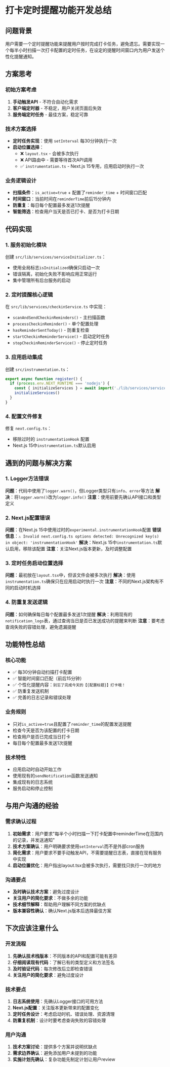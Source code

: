 # 打卡定时提醒功能开发总结

## 问题背景
用户需要一个定时提醒功能来提醒用户按时完成打卡任务，避免遗忘。需要实现一个每半小时扫描一次打卡配置的定时任务，在设定的提醒时间窗口内为用户发送个性化提醒通知。

## 方案思考

### 初始方案考虑
1. **手动触发API** - 不符合自动化需求
2. **客户端定时器** - 不稳定，用户关闭页面后失效
3. **服务端定时任务** - 最佳方案，稳定可靠

### 技术方案选择
- **定时任务实现**：使用 `setInterval` 每30分钟执行一次
- **启动位置选择**：
  - ❌ `layout.tsx` - 会被多次执行
  - ❌ API路由中 - 需要等待首次API调用
  - ✅ `instrumentation.ts` - Next.js 15专用，应用启动时执行一次

### 业务逻辑设计
- **扫描条件**：`is_active=true` + 配置了`reminder_time` + 时间窗口匹配
- **时间窗口**：当前时间在`reminderTime`前后15分钟内
- **防重复**：每日每个配置最多发送1次提醒
- **智能筛选**：检查用户当天是否已打卡、是否为打卡日期

## 代码实现

### 1. 服务初始化模块
创建 `src/lib/services/serviceInitializer.ts`：
- 使用全局标志`isInitialized`确保只启动一次
- 错误隔离，初始化失败不影响应用正常运行
- 集中管理所有后台服务的启动

### 2. 定时提醒核心逻辑
在 `src/lib/services/checkinService.ts` 中实现：
- `scanAndSendCheckinReminders()` - 主扫描函数
- `processCheckinReminder()` - 单个配置处理
- `hasReminderSentToday()` - 防重复检查
- `startCheckinReminderService()` - 启动定时任务
- `stopCheckinReminderService()` - 停止定时任务

### 3. 应用启动集成
创建 `src/instrumentation.ts`：
```typescript
export async function register() {
  if (process.env.NEXT_RUNTIME === 'nodejs') {
    const { initializeServices } = await import('./lib/services/serviceInitializer')
    initializeServices()
  }
}
```

### 4. 配置文件修复
修复 `next.config.ts`：
- 移除过时的 `instrumentationHook` 配置
- Next.js 15中`instrumentation.ts`默认启用

## 遇到的问题与解决方案

### 1. Logger方法错误
**问题**：代码中使用了`logger.warn()`，但Logger类型只有`info`、`error`等方法
**解决**：将`logger.warn()`改为`logger.info()`
**注意**：使用前要先确认API接口和类型定义

### 2. Next.js配置错误
**问题**：在Next.js 15中使用过时的`experimental.instrumentationHook`配置
**错误信息**：`⚠ Invalid next.config.ts options detected: Unrecognized key(s) in object: 'instrumentationHook'`
**解决**：Next.js 15中`instrumentation.ts`默认启用，移除该配置
**注意**：关注Next.js版本更新，及时调整配置

### 3. 定时任务启动位置选择
**问题**：最初放在`layout.tsx`中，但该文件会被多次执行
**解决**：使用`instrumentation.ts`确保只在应用启动时执行一次
**注意**：不同的Next.js架构有不同的启动时机选择

### 4. 防重复发送逻辑
**问题**：如何确保每日每个配置最多发送1次提醒
**解决**：利用现有的`notification_logs`表，通过查询当日是否已发送成功的提醒来判断
**注意**：要考虑查询失败的容错处理，避免遗漏提醒

## 功能特性总结

### 核心功能
- ✅ 每30分钟自动扫描打卡配置
- ✅ 智能时间窗口匹配（前后15分钟）
- ✅ 个性化提醒内容：`别忘了完成今天的【{配置标题}】打卡哦！`
- ✅ 防重复发送机制
- ✅ 完善的日志记录和错误处理

### 业务规则
- 只对`is_active=true`且配置了`reminder_time`的配置发送提醒
- 检查今天是否为该配置的打卡日期
- 检查用户是否已完成当日打卡
- 每日每个配置最多发送1次提醒

### 技术特性
- 应用启动时自动开始工作
- 使用现有的`sendNotification`函数发送通知
- 集成现有的日志系统
- 服务启动和停止控制

## 与用户沟通的经验

### 需求确认过程
1. **初始需求**：用户要求"每半个小时扫描一下打卡配置中reminderTime在范围内的记录，并发送通知"
2. **技术方案确认**：用户明确要求使用`setInterval`而不是外部cron服务
3. **简化需求**：用户要求不要手动触发API，不需要提醒日志表，直接在现有服务中实现
4. **启动位置优化**：用户指出layout.tsx会被多次执行，需要找只执行一次的地方

### 沟通要点
- **及时确认技术方案**：避免过度设计
- **关注用户的简化要求**：不做多余的功能
- **技术细节解释**：帮助用户理解不同方案的优缺点
- **版本兼容性确认**：确认Next.js版本后选择最佳方案

## 下次应该注意什么

### 开发流程
1. **先确认技术栈版本**：不同版本的API和配置可能有差异
2. **仔细阅读现有代码**：了解已有的类型定义和方法签名
3. **及时验证代码**：每次修改后立即检查错误
4. **关注用户的简化要求**：避免过度设计

### 技术要点
1. **日志系统使用**：先确认Logger接口的可用方法
2. **Next.js配置**：关注版本更新带来的配置变化
3. **定时任务设计**：考虑启动时机、错误处理、资源清理
4. **防重复机制**：设计时要考虑查询失败的容错处理

### 用户沟通
1. **技术方案讨论**：提供多个方案并说明优缺点
2. **需求边界确认**：避免添加用户未提到的功能
3. **实施计划先确认**：复杂功能先制定计划让用户review